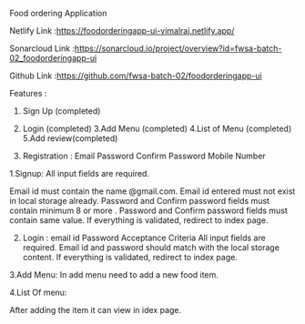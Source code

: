 Food ordering Application

Netlify Link :https://foodorderingapp-ui-vimalraj.netlify.app/

Sonarcloud Link :https://sonarcloud.io/project/overview?id=fwsa-batch-02_foodorderingapp-ui

Github Link :https://github.com/fwsa-batch-02/foodorderingapp-ui

Features :
1. Sign Up (completed)
2. Login (completed)
3.Add Menu (completed)
4.List of Menu (completed)
5.Add review(completed)

1. Registration :
Email
Password
Confirm Password
Mobile Number

1.Signup:
All input fields are required.

Email id must contain  the name @gmail.com.
Email id entered must not exist in local storage already.
Password and Confirm password fields must contain minimum 8 or more .
Password and Confirm password fields must contain same value.
If everything is validated, redirect to index page.

2. Login :
email id
Password
Acceptance Criteria
All input fields are required.
Email id and password should match with the local storage content.
If everything is validated, redirect to index page.

3.Add Menu:
In add menu need to add a new food item.

4.List Of menu:

After adding the item it can view in idex page.
